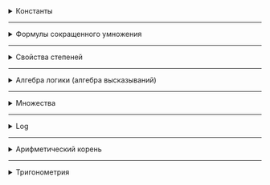 <details>
<summary>Константы</summary>

$e$ $\approx$ 2.71828</br>
$\pi$ $\approx$ 3.14159<br>
  
</details>

---

<details>
<summary>Формулы сокращенного умножения</summary>

$a^{2} - b^{2} = (a-b)(a+b)$</br>
$(a+b)^{2} = a^{2} + 2ab + b^{2}$</br>
$(a-b)^{2} = a^{2} - 2ab + b^{2}$</br>
$a^{3} + b^{3} = (a+b)(a^{2} - ab + b^{2})$</br>
$a^{3} - b^{3} = (a-b)(a^{2} + ab + b^{2})$</br>
$(a + b)^{3} = a^{3} + 3a^{2}b + 3ab^{2} + b^{3}$</br>
$(a - b)^{3} = a^{3} - 3a^{2}b + 3ab^{2} - b^{3}$</br>
  
</details>

---

<details>
<summary>Свойства степеней</summary>

$a^{0} = 1$<br>
$a^{m} \times a^{b} = a^{m+n}$<br>
$a^{m} \div a^{b} = a^{m-n}$<br>
$(a^{m})^{n} = a^{m \times n}$<br>
$(a \times b)^{n} = a^{n} \times b^{n}$<br>

$\Big(\frac{a}{b}\Big)^n = \frac{a^{n}}{b^{n}}$<br>

$a^{-n} = \frac{1}{a^{n}}$
  
</details>

---

<details>
<summary>Алгебра логики (алгебра высказываний)</summary>

1) Конъюнкция (и) (& ∧)</br>Истино только тогда, когда истины все входящие в него простые высказывания.
2) Дизъюнкция (или) (∨ +)</br>Является истиной только тогда, когда хотябы одно высказывание истино.
3) Отрицание (не) (¬ $\overline{A}$ !)</br>Делает ложным истинное высказывание, и наоборот.
4) Импликация (если ... то ...) (⇒ → ⊃)</br>Ложно только тогда, когда первое высказывание истино, во всех остальных случаях - истина.
5) Эквивалентность (⇔ ≡ ↔)</br>Истино только тогда, когда оба высказывания истины или ложны.

|A|B|!A|!B|A & B|A ∨ B|A → B|A ↔ B|
|--|--|--|--|--|--|--|--|
|0|0|1|1|0|0|1|1|
|0|1|1|0|0|1|1|0|
|1|0|0|1|0|1|0|0|
|1|1|0|0|1|1|1|1|

### Законы:

A ∨ B = B ∨ A</br>
A & B = B & A

A ∨ (B ∨ C) = (A ∨ B) ∨ C<br>
A & (B & C) = (A & B) & C

A ∨ (B & C) = (A ∨ B) & (A ∨ C)</br>
A & (B ∨ C) = (A & B) ∨ (A & C)

$\overline{A}$ $\overline{∨}$ $\overline{B}$ = $\overline{A}$ ∧ $\overline{B}$</br>
$\overline{A}$ $\overline{∧}$ $\overline{B}$ = $\overline{A}$ ∨ $\overline{B}$

A ∨ (A & B) = A<br>
A & (A ∨ B) = A

A → B = $\overline{A}$ ∨ B

A ↔ B = (A → B) & (B → A)<br>
A ↔ B = ($\overline{A}$ → B) & ($\overline{B}$ → A)

</details>

---

<details>
<summary>Множества</summary>

## Операции
|Оператор|Описание|Пример</br>A = {1, 2, 3, 7, 9}</br>B = {7, 1, 10, 12, 8}|Диаграмма Эйлера|
|--|--|--|--|
|$\cap$ - пересечение (конъюнкция)|Состоит из элементов, которые пренадлежат обоим множествам|A $\cap$ B = {1, 7}|![Mnozhestvo-peresechenie](https://github.com/user-attachments/assets/10f3bfbb-478f-4f47-ace9-aab2da946474)|
|$\cup$ - объединение (дизъюнкция)|Состоит из элементов, которые пренадлежат хотябы одному из множеств|A $\cup$ B = {1, 2, 3, 7, 8, 9, 10, 12}|![Mnozhestvo-obedinenie](https://github.com/user-attachments/assets/2379b2a2-187e-4b01-9a55-35c354ec77db)|
|\ - разность|Представляет собой множество всех элементов, которые принадлежат множеству $A$, но не принадлежат множеству $B$|A \ B = {2, 3, 9}|![Mnozhestvo-raznost](https://github.com/user-attachments/assets/bbbbae99-795d-4455-9ace-3d783f692d6f)|
|$\Delta$ - симметрическая разность|Представляет собой множество всех элементов, которые принадлежат либо множеству $A$, либо множеству $B$, но не принадлежат одновременно обоим множествам|A $\Delta$ B = {2, 3, 7, 8, 9, 10, 12}|![Simmetricheskaya-raznost](https://github.com/user-attachments/assets/1de91d23-7249-44fe-9cbe-7c34a7926c6c)|
|$\times$ - Декартово произведение|Представляет собой множество всех возможных упорядоченных пар, где первый элемент пары принадлежит множеству $A$, а второй элемент - множеству $B$|A = {1, 2, 3}</br>B = {10, 11}</br>A $\times$ B = {(1, 10), (1, 11), (2, 10), (2, 11), (3, 10), (3, 11)}||

## Числовые множества
|Обозначение|Описание|
|--|--|
|$\mathbb{N}$|**Множество натуральных чисел**. Включает в себя положительные целые числа, начиная с 1.</br>(1, 2, 3, 4, 5, ...)|
|$\mathbb{Z}$|**Множество целых чисел**. Включает в себя натурыльные числа и их отрицательные значения, включая 0.</br>(..., -3, -2, -1, 0, 1, 2, 3, ...)|
|$\mathbb{Q}$|**Множество рациональных чисел**. Включает в себя числа, которые могут быть представлены в виде дроби $\frac{a}{b}$, где $a$, $b$ - целые числа и $b\neq0$</br>($\frac{1}{2}$; $0,75$)|
|$\mathbb{I}$|**Множество иррациональных чисел**. Включает в себя числа, которые нельзя представить в виде дроби.</br>($\sqrt[]{2}$, $\pi$, $e$)|
|$\mathbb{R}$|**Множество действительных чисел**. Это объединение рациональных и иррациональных чисел. Все числа на числовой прямой являются действительными.|
|$\mathbb{C}$|**Множество комплексных чисел чисел**. Включает в себя числа вида $a + bi$, где $a$, $b$ - действительные числа, а $i$ - мнимая единица ($\sqrt[]{-1}$)|

</details>

---

<details>
<summary>Log</summary>
  
$log_{a} b = x \implies a^{x} = b$</br>
$b>0$; $a>0$; $a\neq1$

$lg(b)$ это $log_{10}b$</br>
$ln(b)$ это $log_{e}b$

### Основное log тождество:</br>
$a^{log_{a}b} = b$

### Свойства:</br>
$log_{a}0 = \emptyset$</br>
$log_{a}1 = 0$</br>
$log_{a}a = 1$</br>
$log_{a}\frac{1}{a} = -1$</br>
$log_{a}a^{b} = b$</br>
$log_{a}b^{p} = p \times log_{a}b$</br>
$log_{a^{p}}b = \frac{1}{p} \times log_{a}{b}$</br>
$log_{a}b + log_{a}c = log_{a}(a \times b)$</br>
$log_{a}b - log_{a}c = log_{a}\frac{b}{c}$</br>

### Формула перехода к новому основанию:

$log_{a}b = \frac{log_{c}b}{log_{c}a}$</br>
$c>0; c\neq1$

</details>

---

<details>
<summary>Арифметический корень</summary>

$\sqrt[n]{a} = b \implies b^{n} = a$</br>
$a\geq0$; $b\geq0$; $n \in N$; $n \geq 2$

### Свойства:</br>

$\sqrt[n]{a^{m}} = a^{\frac{m}{n}}$</br>

$\sqrt[n]{a \times b} = \sqrt[n]{a} \times \sqrt[n]{b}$

$\sqrt[n]{\frac{a}{b}} = \frac{\sqrt[n]{a}}{\sqrt[n]{b}}$; $(b\neq0)$

$\sqrt[n]{\sqrt[m]{a}} = \sqrt[m \times n]{a}$

$\sqrt[n \times m]{a^{2m}} = \sqrt[n]{a^{2}}$

$(\sqrt[n]{a})^{n} = a$

$\sqrt[2n]{a^{2n}} = |a|$

</details>

---

<details>
<summary>Тригонометрия</summary>

| $\alpha$ | $0\degree$ | $\frac{\pi}{6} \ (30\degree)$ | $\frac{\pi}{4} \ (45\degree)$ | $\frac{\pi}{3} \ (60\degree)$ | $\frac{\pi}{2} \ (90\degree)$ | $\pi \ (180\degree)$ | $\frac{3\pi}{2} \ (270\degree)$ | $2\pi \ (360\degree)$ 
| -- | -- | -- | -- | -- | -- | -- | -- | -- |
| $sin(\alpha)$ | 0 | $\frac{1}{2}$ | $\frac{\sqrt[]{2}}{2}$ | $\frac{\sqrt[]{3}}{2}$ | $1$ | $0$ | $-1$ | $0$ |
| $cos(\alpha)$ | 1 | $\frac{\sqrt[]{3}}{2}$ | $\frac{\sqrt[]{2}}{2}$ | $\frac{1}{2}$ | $0$ | $-1$ | $0$ | $1$ |
| $tg(\alpha)$ | 0 | $\frac{\sqrt[]{3}}{3}$ | $1$ | $\sqrt[]{3}$ | $-$ | $0$ | $-$ | $0$ |
| $ctg(\alpha)$ | - | $\frac{3}{\sqrt[]{3}}$ | $1$ | $\frac{\sqrt[]{3}}{3}$ | $0$ | $-$ | $0$ | $-$ |

![](https://github.com/SuperFeda/formul/blob/main/snaki-4160711157.jpg)

### Основные тригонометрические тождества</br>
$sin^{2}(a) + cos^{2}(a) = 1$</br>

$tg(a) = \frac{sin(a)}{cos(a)}$</br>

$ctg(a) = \frac{cos(a)}{sin(a)}$</br>

$tg(a) \times ctg(a) = 1$</br>

$1 + tg^{2}(a) = \frac{1}{cos^{2}a}$</br>

$1 + ctg^{2}(a) = \frac{1}{sin^{2}a}$</br>

### Четность / нечетность</br>
$sin(-a) = -sin(a)$</br>
$cos(-a) = cos(a)$</br>
$tg(-a) = -tg(a)$</br>
$ctg(-a) = -ctg(a)$</br>

### Формулы сложения/вычитания</br>
$sin(a+b) = sin(a) \times cos(b) + cos(a) \times sin(b)$</br>
$sin(a-b) = sin(a) \times cos(b) - cos(a) \times sin(b)$</br>
$cos(a+b) = cos(a) \times cos(b) - sin(a) \times sin(b)$</br>
$cos(a-b) = cos(a) \times cos(b) + sin(a) \times sin(b)$</br>

$tg(a+b) = \frac{tg(a)+tg(b)}{1 - tg(a) \times tg(b)}$

$tg(a-b) = \frac{tg(a)-tg(b)}{1 + tg(a) \times tg(b)}$

$ctg(a+b) = \frac{-1 + ctg(a) \times ctg(b)}{ctg(a)+ctg(b)}$

$ctg(a-b) = \frac{-1 - ctg(a) \times ctg(b)}{ctg(a)-ctg(b)}$

### Формулы двойного угла</br>
$sin(2a) = 2sin(a) \times cos(a)$</br>
$cos(2a) = cos^{2}a - sin^{2}a$<br>
$cos(2a) = 1-2sin^{2}a = 2cos^{2}a-1$<br>

$tg(2a) = \frac{2tg(a)}{1-tg^{2}a}$<br>

### Свойства обратных тригонометрических функций<br>
$arcsin(-a) = -arcsin(a)$<br>
$arccos(-a) = \pi - arccos(a)$<br>
$arctg(-a) = -arctg(a)$<br>
$arcctg(-a) = -arcctg(a)$<br>

### Формулы корней тригонометрических функций
$sin(t) = a; t = (-1)^{k} \times arcsin(a) + \pi k, k \in Z$<br>
$cos(t) = a; t = \pm arccos(a) + 2 \pi k, k \in Z$<br>
$tg(t) = a; t = arctg(a) + \pi k, k \in Z$<br>
$ctg(t) = a; t = arcctg(a) + \pi k, k \in Z$<br>

</details>


